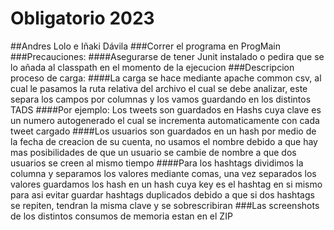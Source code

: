 # Obligatorio 2023
##Andres Lolo e Iñaki Dávila
###Correr el programa en ProgMain
###Precauciones:
####Asegurarse de tener Junit instalado o pedira que se lo añada al classpath en el momento de la ejecucion
###Descripcion proceso de carga:
####La carga se hace mediante apache common csv, al cual le pasamos la ruta relativa del archivo el cual se debe analizar, este separa los campos por columnas y los vamos guardando en los distintos TADS
####Por ejemplo: Los tweets son guardados en Hashs cuya clave es un numero autogenerado el cual se incrementa automaticamente con cada tweet cargado
####Los usuarios son guardados en un hash por medio de la fecha de creacion de su cuenta, no usamos el nombre debido a que hay mas posibilidades de que un usuario se cambie de nombre a que dos usuarios se creen al mismo tiempo
####Para los hashtags dividimos la columna y separamos los valores mediante comas, una vez separados los valores guardamos los hash en un hash cuya key es el hashtag en si mismo para asi evitar guardar hashtags duplicados debido a que si dos hashtags se repiten, tendran la misma clave y se sobrescribiran
###Las screenshots de los distintos consumos de memoria estan en el ZIP
